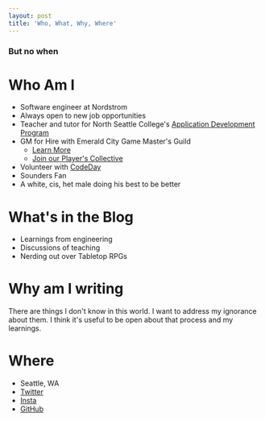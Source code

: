 ```yaml
---
layout: post
title: 'Who, What, Why, Where'
---
```

### But no when

# Who Am I
* Software engineer at Nordstrom
* Always open to new job opportunities
* Teacher and tutor for North Seattle College's [Application Development Program](https://northseattle.edu/programs/application-development/application-development-bachelor-applied-science-bas-degree)
* GM for Hire with Emerald City Game Master's Guild
  - [Learn More](https://emeraldcitygmg.com)
  - [Join our Player's Collective](https://discord.gg/vdBJUkuWts)
* Volunteer with [CodeDay](https://www.codeday.org/)
* Sounders Fan
* A white, cis, het male doing his best to be better

# What's in the Blog
* Learnings from engineering
* Discussions of teaching
* Nerding out over Tabletop RPGs

# Why am I writing
There are things I don't know in this world. I want to address my ignorance about them. I think it's useful to be open about that process and my learnings.

# Where
* Seattle, WA
* [Twitter](https://twitter.com/panzerama)
* [Insta](https://www.instagram.com/json.panzer/)
* [GitHub](https://github.com/panzerama)